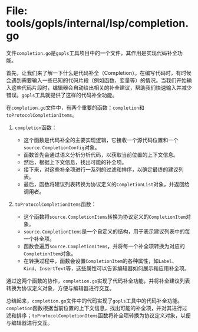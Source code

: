 # File: tools/gopls/internal/lsp/completion.go

文件`completion.go`是`gopls`工具项目中的一个文件，其作用是实现代码补全功能。

首先，让我们来了解一下什么是代码补全（Completion）。在编写代码时，有时候会遇到需要输入一些已知的代码片段（例如函数、变量等）的情况。当我们开始输入这些代码片段时，编辑器会自动给出相关的补全建议，帮助我们快速输入并减少错误。`gopls`工具就提供了这样的代码补全功能。

在`completion.go`文件中，有两个重要的函数：`completion`和`toProtocolCompletionItems`。

1. `completion`函数：
   - 这个函数是代码补全的主要实现逻辑，它接收一个源代码位置和一个`source.CompletionConfig`对象。
   - 函数首先会通过语义分析分析代码，以获取当前位置的上下文信息。
   - 然后，根据上下文信息，找出可能的补全项。
   - 接下来，对这些补全项进行一系列的过滤和排序，以确定最终的建议列表。
   - 最后，函数将建议列表转换为协议定义的`CompletionList`对象，并返回给调用者。

2. `toProtocolCompletionItems`函数：
   - 这个函数将`source.CompletionItems`转换为协议定义的`CompletionItem`对象。
   - `source.CompletionItems`是一个自定义的结构，用于表示建议列表中的每一个补全项。
   - 函数会遍历`source.CompletionItems`，并将每一个补全项转换为对应的`CompletionItem`对象。
   - 在转换过程中，函数会设置`CompletionItem`的各种属性，如`Label`、`Kind`、`InsertText`等，这些属性可以告诉编辑器如何展示和应用补全项。

通过这两个函数的协作，`completion.go`实现了代码补全功能，并将补全建议列表转换为协议定义对象，方便与编辑器进行交互。

总结起来，`completion.go`文件中的代码实现了`gopls`工具中的代码补全功能。`completion`函数根据当前位置的上下文信息，找出可能的补全项，并对其进行过滤和排序；`toProtocolCompletionItems`函数将补全项转换为协议定义对象，以便与编辑器进行交互。

